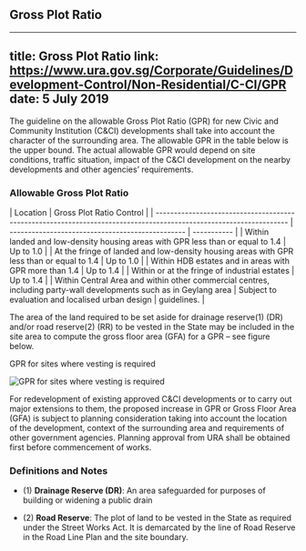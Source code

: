 
## Gross Plot Ratio
---
title: Gross Plot Ratio
link: https://www.ura.gov.sg/Corporate/Guidelines/Development-Control/Non-Residential/C-CI/GPR
date: 5 July 2019
---

The guideline on the allowable Gross Plot Ratio (GPR) for new Civic and Community Institution (C&CI) developments shall take into account the character of the surrounding area. The allowable GPR in the table below is the upper bound. The actual allowable GPR would depend on site conditions, traffic situation, impact of the C&CI development on the nearby developments and other agencies’ requirements.

### Allowable Gross Plot Ratio

| Location                                                                                                           | Gross Plot Ratio Control                         |
| ------------------------------------------------------------------------------------------------------------------ | ------------------------------------------------ | ----------- |
| Within landed and low-density housing areas with GPR less than or equal to 1.4                                     | Up to 1.0                                        |
| At the fringe of landed and low-density housing areas with GPR less than or equal to 1.4                           | Up to 1.0                                        |
| Within HDB estates and in areas with GPR more than 1.4                                                             | Up to 1.4                                        |
| Within or at the fringe of industrial estates                                                                      | Up to 1.4                                        |
| Within Central Area and within other commercial centres, including party-wall developments such as in Geylang area | Subject to evaluation and localised urban design | guidelines. |

The area of the land required to be set aside for drainage reserve(1) (DR) and/or road reserve(2) (RR) to be vested in the State may be included in the site area to compute the gross floor area (GFA) for a GPR – see figure below.

GPR for sites where vesting is required

![GPR for sites where vesting is required](https://www.ura.gov.sg/-/media/Corporate/Guidelines/Development-control/Flats-Condominiums/F01_Gross_Plot_Ratio.jpg?h=100%25&w=100%25)

For redevelopment of existing approved C&CI developments or to carry out major extensions to them, the proposed increase in GPR or Gross Floor Area (GFA) is subject to planning consideration taking into account the location of the development, context of the surrounding area and requirements of other government agencies. Planning approval from URA shall be obtained first before commencement of works.

### Definitions and Notes

- (1) **Drainage Reserve (DR)**: An area safeguarded for purposes of building or widening a public drain

- (2) **Road Reserve**: The plot of land to be vested in the State as required under the Street Works Act. It is demarcated by the line of Road Reserve in the Road Line Plan and the site boundary.
